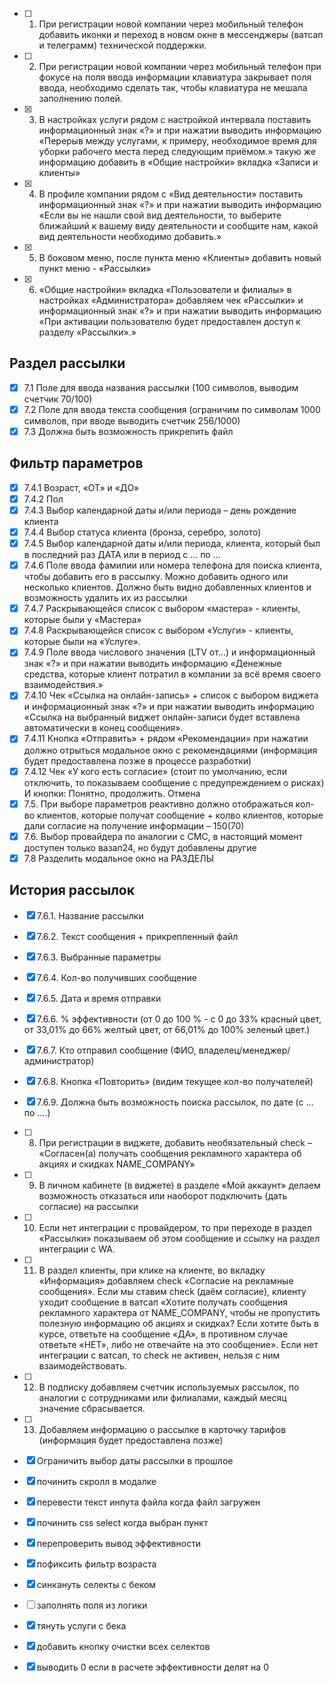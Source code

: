 - [ ] 1. При регистрации новой компании через мобильный телефон добавить иконки и переход в новом окне в мессенджеры (ватсап и телеграмм) технической поддержки.
- [ ] 2. При регистрации новой компании через мобильный телефон при фокусе на поля ввода информации клавиатура закрывает поля ввода, необходимо сделать так, чтобы клавиатура не мешала заполнению полей.
- [x] 3. В настройках услуги рядом с настройкой интервала поставить информационный знак «?» и при нажатии выводить информацию «Перерыв между услугами, к примеру, необходимое время для уборки рабочего места перед следующим приёмом.» такую же информацию добавить в «Общие настройки» вкладка «Записи и клиенты»
- [x] 4. В профиле компании рядом с «Вид деятельности» поставить информационный знак «?» и при нажатии выводить информацию «Если вы не нашли свой вид деятельности, то выберите ближайший к вашему виду деятельности и сообщите нам, какой вид деятельности необходимо добавить.»
- [x] 5. В боковом меню, после пункта меню «Клиенты» добавить новый пункт меню - «Рассылки»
- [x] 6. «Общие настройки» вкладка «Пользователи и филиалы» в настройках «Администратора» добавляем чек «Рассылки» и информационный знак «?» и при нажатии выводить информацию «При активации пользователю будет предоставлен доступ к разделу «Рассылки».»
## Раздел рассылки
- [x] 7.1 Поле для ввода названия рассылки (100 символов, выводим счетчик 70/100)
- [x] 7.2 Поле для ввода текста сообщения (ограничим по символам 1000 символов, при вводе выводить счетчик 256/1000)
- [x] 7.3 Должна быть возможность прикрепить файл
## Фильтр параметров
- [x] 7.4.1 Возраст, «ОТ» и «ДО»
- [x] 7.4.2 Пол
- [x] 7.4.3 Выбор календарной даты и/или периода – день рождение клиента
- [x] 7.4.4 Выбор статуса клиента (бронза, серебро, золото)
- [x] 7.4.5 Выбор календарной даты и/или периода, клиента, который был в последний раз ДАТА или в период с … по …
- [x] 7.4.6 Поле ввода фамилии или номера телефона для поиска клиента, чтобы добавить его в рассылку. Можно добавить одного или несколько клиентов. Должно быть видно добавленных клиентов и возможность удалить их из рассылки
- [x] 7.4.7 Раскрывающейся список с выбором «мастера» - клиенты, которые были у «Мастера»
- [x] 7.4.8 Раскрывающейся список с выбором «Услуги» - клиенты, которые были на «Услуге».
- [x] 7.4.9 Поле ввода числового значения (LTV от…) и информационный знак «?» и при нажатии выводить информацию «Денежные средства, которые клиент потратил в компании за всё время своего взаимодействия.»
- [x] 7.4.10 Чек «Ссылка на онлайн-запись» + список с выбором виджета и информационный знак «?» и при нажатии выводить информацию «Ссылка на выбранный виджет онлайн-записи будет вставлена автоматически в конец сообщения».
- [x] 7.4.11 Кнопка «Отправить» + рядом «Рекомендации» при нажатии должно отрыться модальное окно с рекомендациями (информация будет предоставлена позже в процессе разработки)
- [x] 7.4.12 Чек «У кого есть согласие» (стоит по умолчанию, если отключить, то показываем сообщение с предупреждением о рисках) И кнопки: Понятно, продолжить. Отмена
- [x] 7.5. При выборе параметров реактивно должно отображаться кол-во клиентов, которые получат сообщение + колво клиентов, которые дали согласие на получение информации – 150(70)
- [x] 7.6. Выбор провайдера по аналогии с СМС, в настоящий момент доступен только вазап24, но будут добавлены другие
- [x] 7.8 Разделить модальное окно на РАЗДЕЛЫ
## История рассылок
- [x] 7.6.1. Название рассылки
- [X] 7.6.2. Текст сообщения + прикрепленный файл
- [x] 7.6.3. Выбранные параметры
- [x] 7.6.4. Кол-во получивших сообщение
- [x] 7.6.5. Дата и время отправки
- [x] 7.6.6. % эффективности (от 0 до 100 % - с 0 до 33% красный цвет, от 33,01% до 66% желтый цвет, от 66,01% до 100% зеленый цвет.)
- [x] 7.6.7. Кто отправил сообщение (ФИО, владелец/менеджер/администратор)
- [x] 7.6.8. Кнопка «Повторить» (видим текущее кол-во получателей)
- [x] 7.6.9. Должна быть возможность поиска рассылок, по дате (с … по ….)


- [ ] 8. При регистрации в виджете, добавить необязательный check – «Согласен(а) получать сообщения рекламного характера об акциях и скидках NAME_COMPANY»
- [ ] 9. В личном кабинете (в виджете) в разделе «Мой аккаунт» делаем возможность отказаться или наоборот подключить (дать согласие) на рассылки
- [ ] 10. Если нет интеграции с провайдером, то при переходе в раздел «Рассылки» показываем об этом сообщение и ссылку на раздел интеграции с WA.
- [ ] 11. В раздел клиенты, при клике на клиенте, во вкладку «Информация» добавляем check «Согласие на рекламные сообщения». Если мы ставим check (даём согласие), клиенту уходит сообщение в ватсап «Хотите получать сообщения рекламного характера от NAME_COMPANY, чтобы не пропустить полезную информацию об акциях и скидках? Если хотите быть в курсе, ответьте на сообщение «ДА», в противном случае ответьте «НЕТ», либо не отвечайте на это сообщение». Если нет интеграции с ватсап, то check не активен, нельзя с ним взаимодействовать.
- [ ] 12. В подписку добавляем счетчик используемых рассылок, по аналогии с сотрудниками или филиалами, каждый месяц значение сбрасывается.
- [ ] 13. Добавляем информацию о рассылке в карточку тарифов (информация будет предоставлена позже)

- [x] Ограничить выбор даты рассылки в прошлое
- [x] починить скролл в модалке
- [x] перевести текст инпута файла когда файл загружен
- [x] починить css select когда выбран пункт
- [x] перепроверить вывод эффективности
- [x] пофиксить фильтр возраста
- [x] синкануть селекты с беком
- [ ] заполнять поля из логики
- [x] тянуть услуги с бека
- [x] добавить кнопку очистки всех селектов
- [x] выводить 0 если в расчете эффективности делят на 0